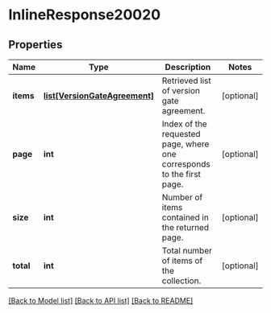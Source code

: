 # InlineResponse20020

## Properties
Name | Type | Description | Notes
------------ | ------------- | ------------- | -------------
**items** | [**list[VersionGateAgreement]**](VersionGateAgreement.md) | Retrieved list of version gate agreement. | [optional] 
**page** | **int** | Index of the requested page, where one corresponds to the first page. | [optional] 
**size** | **int** | Number of items contained in the returned page. | [optional] 
**total** | **int** | Total number of items of the collection. | [optional] 

[[Back to Model list]](../README.md#documentation-for-models) [[Back to API list]](../README.md#documentation-for-api-endpoints) [[Back to README]](../README.md)



